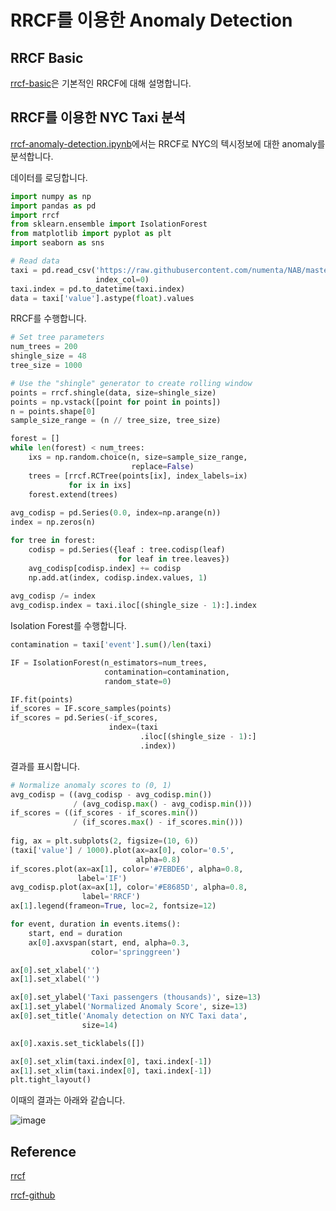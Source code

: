 # RRCF를 이용한 Anomaly Detection

## RRCF Basic

[rrcf-basic](https://github.com/kyopark2014/ML-anomaly-detection/blob/main/rrcf/rrcf-basic.md)은 기본적인 RRCF에 대해 설명합니다. 

## RRCF를 이용한 NYC Taxi 분석

[rrcf-anomaly-detection.ipynb](https://github.com/kyopark2014/ML-anomaly-detection/blob/main/rrcf/rrcf-anomaly-detection.ipynb)에서는 RRCF로 NYC의 텍시정보에 대한 anomaly를 분석합니다. 

데이터를 로딩합니다.

```python
import numpy as np
import pandas as pd
import rrcf
from sklearn.ensemble import IsolationForest
from matplotlib import pyplot as plt
import seaborn as sns

# Read data
taxi = pd.read_csv('https://raw.githubusercontent.com/numenta/NAB/master/data/realKnownCause/nyc_taxi.csv',
                   index_col=0)
taxi.index = pd.to_datetime(taxi.index)
data = taxi['value'].astype(float).values
```

RRCF를 수행합니다.

```python
# Set tree parameters
num_trees = 200
shingle_size = 48
tree_size = 1000

# Use the "shingle" generator to create rolling window
points = rrcf.shingle(data, size=shingle_size)
points = np.vstack([point for point in points])
n = points.shape[0]
sample_size_range = (n // tree_size, tree_size)

forest = []
while len(forest) < num_trees:
    ixs = np.random.choice(n, size=sample_size_range,
                           replace=False)
    trees = [rrcf.RCTree(points[ix], index_labels=ix)
             for ix in ixs]
    forest.extend(trees)
    
avg_codisp = pd.Series(0.0, index=np.arange(n))
index = np.zeros(n)

for tree in forest:
    codisp = pd.Series({leaf : tree.codisp(leaf)
                        for leaf in tree.leaves})
    avg_codisp[codisp.index] += codisp
    np.add.at(index, codisp.index.values, 1)
    
avg_codisp /= index
avg_codisp.index = taxi.iloc[(shingle_size - 1):].index
```

Isolation Forest를 수행합니다.

```python
contamination = taxi['event'].sum()/len(taxi)

IF = IsolationForest(n_estimators=num_trees,
                     contamination=contamination,
                     random_state=0)

IF.fit(points)
if_scores = IF.score_samples(points)
if_scores = pd.Series(-if_scores,
                      index=(taxi
                             .iloc[(shingle_size - 1):]
                             .index))
```

결과를 표시합니다.

```python
# Normalize anomaly scores to (0, 1)
avg_codisp = ((avg_codisp - avg_codisp.min())
              / (avg_codisp.max() - avg_codisp.min()))
if_scores = ((if_scores - if_scores.min())
              / (if_scores.max() - if_scores.min()))
              
fig, ax = plt.subplots(2, figsize=(10, 6))
(taxi['value'] / 1000).plot(ax=ax[0], color='0.5',
                            alpha=0.8)
if_scores.plot(ax=ax[1], color='#7EBDE6', alpha=0.8,
               label='IF')
avg_codisp.plot(ax=ax[1], color='#E8685D', alpha=0.8,
                label='RRCF')
ax[1].legend(frameon=True, loc=2, fontsize=12)

for event, duration in events.items():
    start, end = duration
    ax[0].axvspan(start, end, alpha=0.3,
                  color='springgreen')

ax[0].set_xlabel('')
ax[1].set_xlabel('')

ax[0].set_ylabel('Taxi passengers (thousands)', size=13)
ax[1].set_ylabel('Normalized Anomaly Score', size=13)
ax[0].set_title('Anomaly detection on NYC Taxi data',
                size=14)

ax[0].xaxis.set_ticklabels([])

ax[0].set_xlim(taxi.index[0], taxi.index[-1])
ax[1].set_xlim(taxi.index[0], taxi.index[-1])
plt.tight_layout()
```

이때의 결과는 아래와 같습니다.

![image](https://user-images.githubusercontent.com/52392004/229655838-8699fe0d-3dc0-4beb-a7f3-cdf400c49946.png)

## Reference

[rrcf](https://klabum.github.io/rrcf/)

[rrcf-github](https://github.com/kLabUM/rrcf)
